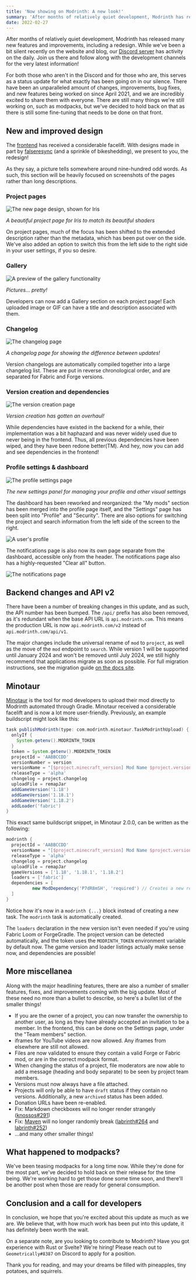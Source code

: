 ```yaml
---
title: 'Now showing on Modrinth: A new look!'
summary: 'After months of relatively quiet development, Modrinth has released many new features and improvements, including a redesign. Read on to learn more!'
date: 2022-02-27
---
```


After months of relatively quiet development, Modrinth has released many new features and improvements, including a redesign. While we've been a bit silent recently on the website and blog, our [Discord server][Discord] has activity on the daily. Join us there and follow along with the development channels for the very latest information!

For both those who aren't in the Discord and for those who are, this serves as a status update for what exactly has been going on in our silence. There have been an unparalleled amount of changes, improvements, bug fixes, and new features being worked on since April 2021, and we are incredibly excited to share them with everyone. There are still many things we're still working on, such as modpacks, but we've decided to hold back on that as there is still some fine-tuning that needs to be done on that front.

## New and improved design

The [frontend](https://github.com/modrinth/knossos) has received a considerable facelift. With designs made in part by [falseresync](https://modrinth.com/user/falseresync) (and a sprinkle of bikeshedding), we present to you, the redesign!

As they say, a picture tells somewhere around nine-hundred odd words. As such, this section will be heavily focused on screenshots of the pages rather than long descriptions.

### Project pages

![The new page design, shown for Iris](./iris.jpg)

_A beautiful project page for Iris to match its beautiful shaders_

On project pages, much of the focus has been shifted to the extended description rather than the metadata, which has been put over on the side. We've also added an option to switch this from the left side to the right side in your user settings, if you so desire.

### Gallery

![A preview of the gallery functionality](./consistency.jpg)

_Pictures... pretty!_

Developers can now add a Gallery section on each project page! Each uploaded image or GIF can have a title and description associated with them.

### Changelog

![The changelog page](./adorn.jpg)

_A changelog page for showing the difference between updates!_

Version changelogs are automatically compiled together into a large changelog list. These are put in reverse chronological order, and are separated for Fabric and Forge versions.

### Version creation and dependencies

![The version creation page](./version-creation.jpg)

_Version creation has gotten an overhaul!_

While dependencies have existed in the backend for a while, their implementation was a bit haphazard and was never widely used due to never being in the frontend. Thus, all previous dependencies have been wiped, and they have been redone better(TM). And hey, now you can add and see dependencies in the frontend!

### Profile settings & dashboard

![The profile settings page](./profile-settings.jpg)

_The new settings panel for managing your profile and other visual settings_

The dashboard has been reworked and reorganized: the "My mods" section has been merged into the profile page itself, and the "Settings" page has been split into "Profile" and "Security". There are also options for switching the project and search information from the left side of the screen to the right.

![A user's profile](./jellysquid.jpg)

The notifications page is also now its own page separate from the dashboard, accessible only from the header. The notifications page also has a highly-requested "Clear all" button.

![The notifications page](./notifications.jpg)

## Backend changes and API v2

There have been a number of breaking changes in this update, and as such, the API number has been bumped. The `/api/` prefix has also been removed, as it's redundant when the base API URL is `api.modrinth.com`. This means the production URL is now `api.modrinth.com/v2` instead of `api.modrinth.com/api/v1`.

The major changes include the universal rename of `mod` to `project`, as well as the move of the `mod` endpoint to `search`. While version 1 will be supported until January 2024 and won't be removed until July 2024, we still highly recommend that applications migrate as soon as possible. For full migration instructions, see the migration guide [on the docs site](https://docs.modrinth.com/docs/migrations/v1-to-v2/).

## Minotaur

[Minotaur](https://github.com/modrinth/minotaur) is the tool for mod developers to upload their mod directly to Modrinth automated through Gradle. Minotaur received a considerable facelift and is now a lot more user-friendly. Previously, an example buildscript might look like this:

```groovy
task publishModrinth(type: com.modrinth.minotaur.TaskModrinthUpload) {
  onlyIf {
    System.getenv().MODRINTH_TOKEN
  }
  token = System.getenv().MODRINTH_TOKEN
  projectId = 'AABBCCDD'
  versionNumber = version
  versionName = "[$project.minecraft_version] Mod Name $project.version"
  releaseType = 'alpha'
  changelog = project.changelog
  uploadFile = remapJar
  addGameVersion('1.18')
  addGameVersion('1.18.1')
  addGameVersion('1.18.2')
  addLoader('fabric')
}
```

This exact same buildscript snippet, in Minotaur 2.0.0, can be written as the following:

```groovy
modrinth {
  projectId = 'AABBCCDD'
  versionName = "[$project.minecraft_version] Mod Name $project.version"
  releaseType = 'alpha'
  changelog = project.changelog
  uploadFile = remapJar
  gameVersions = ['1.18', '1.18.1', '1.18.2']
  loaders = ['fabric']
  dependencies = [
          new ModDependency('P7dR8mSH', 'required') // Creates a new required dependency on Fabric API
  ]
}
```

Notice how it's now in a `modrinth {...}` block instead of creating a new task. The `modrinth` task is automatically created.

The `loaders` declaration in the new version isn't even needed if you're using Fabric Loom or ForgeGradle. The project version can be detected automatically, and the token uses the `MODRINTH_TOKEN` environment variable by default now. The game version and loader listings actually make sense now, and dependencies are possible!

## More miscellanea

Along with the major headlining features, there are also a number of smaller features, fixes, and improvements coming with the big update. Most of these need no more than a bullet to describe, so here's a bullet list of the smaller things!

- If you are the owner of a project, you can now transfer the ownership to another user, as long as they have already accepted an invitation to be a member. In the frontend, this can be done on the Settings page, under the "Team members" section.
- iframes for YouTube videos are now allowed. Any iframes from elsewhere are still not allowed.
- Files are now validated to ensure they contain a valid Forge or Fabric mod, or are in the correct modpack format.
- When changing the status of a project, file moderators are now able to add a message (heading and body separate) to be seen by project team members.
- Versions must now always have a file attached.
- Projects will only be able to have `draft` status if they contain no versions. Additionally, a new `archived` status has been added.
- Donation URLs have been re-enabled.
- Fix: Markdown checkboxes will no longer render strangely ([knossos#291](https://github.com/modrinth/knossos/pull/291))
- Fix: [Maven](https://docs.modrinth.com/docs/tutorials/maven/) will no longer randomly break ([labrinth#264](https://github.com/modrinth/labrinth/pull/264) and [labrinth#252](https://github.com/modrinth/labrinth/pull/252))
- ...and many other smaller things!

## What happened to modpacks?

We've been teasing modpacks for a long time now. While they're done for the most part, we've decided to hold back on their release for the time being. We're working hard to get those done some time soon, and there'll be another post when those are ready for general consumption.

## Conclusion and a call for developers

In conclusion, we hope that you're excited about this update as much as we are. We believe that, with how much work has been put into this update, it has definitely been worth the wait.

On a separate note, are you looking to contribute to Modrinth? Have you got experience with Rust or Svelte? We're hiring! Please reach out to `Geometrically#8387` on Discord to apply for a position.

Thank you for reading, and may your dreams be filled with pineapples, tiny potatoes, and squirrels.

[Discord]: https://discord.gg/EUHuJHt
